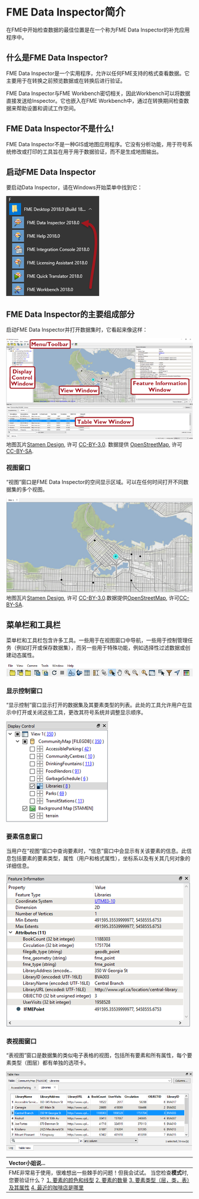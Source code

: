 # FME Data Inspector简介

在FME中开始检查数据的最佳位置是在一个称为FME Data Inspector的补充应用程序中。

## 什么是FME Data Inspector?

FME Data Inspector是一个实用程序，允许以任何FME支持的格式查看数据。它主要用于在转换之前预览数据或在转换后进行验证。

FME Data Inspector与FME Workbench密切相关，因此Workbench可以将数据直接发送给Inspector。它也嵌入在FME Workbench中，通过在转换期间检查数据来帮助设置和调试工作空间。

## FME Data Inspector不是什么!

FME Data Inspector不是一种GIS或地图应用程序。它没有分析功能，用于符号系统修改或打印的工具旨在用于用于数据验证，而不是生成地图输出。

## 启动FME Data Inspector

要启动Data Inspector，请在Windows开始菜单中找到它：

![](../../.gitbook/assets/img1.025.startingdatainspector.png)

## FME Data Inspector的主要组成部分

启动FME Data Inspector并打开数据集时，它看起来像这样：

![](../../.gitbook/assets/img1.026.inspectorinterface.png)   
地图瓦片[Stamen Design](https://stamen.com), 许可 [CC-BY-3.0](https://creativecommons.org/licenses/by/3.0). 数据提供 [OpenStreetMap](http://openstreetmap.org), 许可 [CC-BY-SA](http://creativecommons.org/licenses/by-sa/3.0).

### 视图窗口

“视图”窗口是FME Data Inspector的空间显示区域。可以在任何时间打开不同数据集的多个视图。

![](../../.gitbook/assets/img1.027.datainspectorviewwindow.png)   
地图瓦片[Stamen Design](https://stamen.com), 许可 [CC-BY-3.0](https://creativecommons.org/licenses/by/3.0).数据提供[OpenStreetMap](http://openstreetmap.org), 许可[CC-BY-SA](http://creativecommons.org/licenses/by-sa/3.0).

## 菜单栏和工具栏

菜单栏和工具栏包含许多工具。一些用于在视图窗口中导航，一些用于控制管理任务（例如打开或保存数据集），而另一些用于特殊功能，例如选择性过滤数据或创建动态属性。

![](../../.gitbook/assets/img1.028.datainspectortoolbar.png)

### 显示控制窗口

“显示控制”窗口显示打开的数据集及其要素类型的列表。此处的工具允许用户在显示中打开或关闭这些工具，更改其符号系统并调整显示顺序。

![](../../.gitbook/assets/img1.029.datainspectordisplaycontrolwindow.png)

### 要素信息窗口

当用户在“视图”窗口中查询要素时，“信息”窗口中会显示有关该要素的信息。此信息包括要素的要素类型，属性（用户和格式属性），坐标系以及有关其几何对象的详细信息。

![](../../.gitbook/assets/img1.030.datainspectorfeatureinformation.png)

### 表视图窗口

“表视图”窗口是数据集的类似电子表格的视图，包括所有要素和所有属性，每个要素类型（图层）都有单独的选项卡。

![](../../.gitbook/assets/img1.031.datainspectortableview.png)

|  Vector小姐说... |
| :--- |
|  FME非常易于使用，很难想出一些棘手的问题！但我会试试。  当您检查**模式**时, 您要验证什么？  [1. 要素的颜色和线型](http://52.73.3.37/fmedatastreaming/Manual/QAResponse2017.fmw?chapter=1&question=10&answer=1&DestDataset_TEXTLINE=C%3A%5CFMEOutput%5CQAResponse.html) [2. 要素的数量](http://52.73.3.37/fmedatastreaming/Manual/QAResponse2017.fmw?chapter=1&question=10&answer=2&DestDataset_TEXTLINE=C%3A%5CFMEOutput%5CQAResponse.html) [3. 要素类型（层，类，表）及其属性](http://52.73.3.37/fmedatastreaming/Manual/QAResponse2017.fmw?chapter=1&question=10&answer=3&DestDataset_TEXTLINE=C%3A%5CFMEOutput%5CQAResponse.html) [4. 最近的咖啡店是哪里](http://52.73.3.37/fmedatastreaming/Manual/QAResponse2017.fmw?chapter=1&question=10&answer=4&DestDataset_TEXTLINE=C%3A%5CFMEOutput%5CQAResponse.html) |

